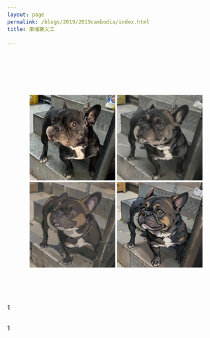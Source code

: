 ```yaml
---
layout: page
permalink: /blogs/2019/2019cambodia/index.html
title: 柬埔寨义工 

---
```


## 
<br>

<br><br>

<p align="center">
<img src= "/blogs/2023/12/法斗2.jpg" width="80%">
</p><br>


  



<br>

<br>1

<br>1
